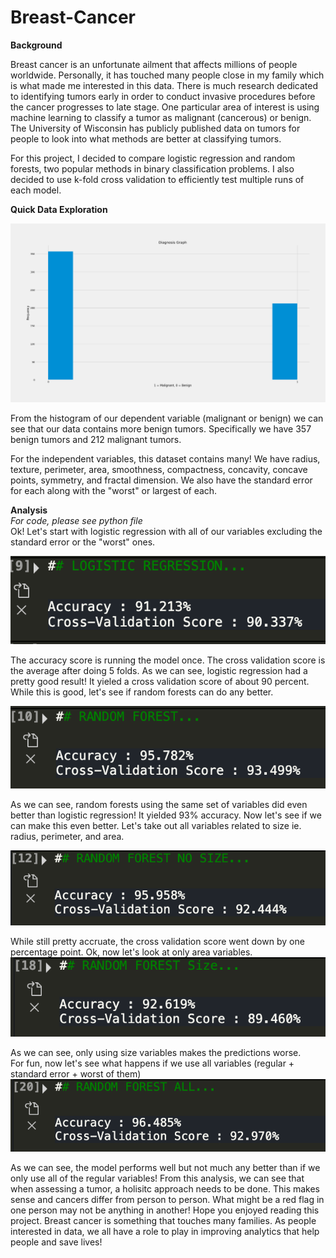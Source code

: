 # Breast-Cancer

**Background**<br/>

Breast cancer is an unfortunate ailment that affects millions of people worldwide. Personally, it has touched many people close in my family which is what made me interested in this data. There is much research dedicated to identifying tumors early in order to conduct invasive procedures before the cancer progresses to late stage. One particular area of interest is using machine learning to classify a tumor as malignant (cancerous) or benign. The University of Wisconsin has publicly published data on tumors for people to look into what methods are better at classifying tumors.<br/>

For this project, I decided to compare logistic regression and random forests, two popular methods in binary classification problems. I also decided to use k-fold cross validation to efficiently test multiple runs of each model.<br/>

**Quick Data Exploration** <br/>

![alt text](https://github.com/jamesgwen/Breast-Cancer/blob/main/histogram.png?raw=true)<br/>

From the histogram of our dependent variable (malignant or benign) we can see that our data contains more benign tumors. Specifically we have 357 benign tumors and 212 malignant tumors. <br/>

For the independent variables, this dataset contains many! We have radius, texture, perimeter, area, smoothness, compactness, concavity, concave points, symmetry, and fractal dimension. We also have the standard error for each along with the "worst" or largest of each.  <br/>

**Analysis** <br/>
*For code, please see python file*<br/>
Ok! Let's start with logistic regression with all of our variables excluding the standard error or the "worst" ones.<br/> 

![alt text](https://github.com/jamesgwen/Breast-Cancer/blob/main/logistic_regression.png?raw=true)<br/>

The accuracy score is running the model once. The cross validation score is the average after doing 5 folds. As we can see, logistic regression had a pretty good result! It yieled a cross validation score of about 90 percent. While this is good, let's see if random forests can do any better. <br/>

![alt text](https://github.com/jamesgwen/Breast-Cancer/blob/main/random_forest_regular.png?raw=true)<br/>

As we can see, random forests using the same set of variables did even better than logistic regression! It yielded 93% accuracy. Now let's see if we can make this even better. Let's take out all variables related to size ie. radius, perimeter, and area.<br/> 

![alt text](https://github.com/jamesgwen/Breast-Cancer/blob/main/random_forest_no_size.png?raw=true)<br/>

While still pretty accruate, the cross validation score went down by one percentage point. Ok, now let's look at only area variables.
![alt text](https://github.com/jamesgwen/Breast-Cancer/blob/main/random_forest_size.png?raw=true)<br/>

As we can see, only using size variables makes the predictions worse.<br/> For fun, now let's see what happens if we use all variables (regular + standard error + worst of them)<br/>
![alt text](https://github.com/jamesgwen/Breast-Cancer/blob/main/random_forest_all.png?raw=true)<br/>

As we can see, the model performs well but not much any better than if we only use all of the regular variables! From this analysis, we can see that when assessing a tumor, a holisitc approach needs to be done. This makes sense and cancers differ from person to person. What might be a red flag in one person may not be anything in another! Hope you enjoyed reading this project. Breast cancer is something that touches many families. As people interested in data, we all have a role to play in improving analytics that help people and save lives!



